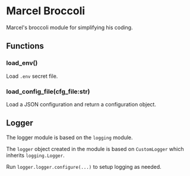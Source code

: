 # Marcel Broccoli

Marcel's broccoli module for simplifying his coding.

## Functions

### load_env()

Load `.env` secret file.

### load_config_file(cfg_file:str)

Load a JSON configuration and return a configuration object.

## Logger

The logger module is based on the `logging` module.

The `logger` object created in the module is based on `CustomLogger` which inherits `logging.Logger`.

Run `logger.logger.configure(...)` to setup logging as needed.
